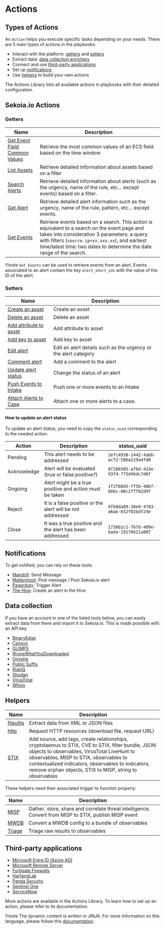 # Actions

## Types of Actions

An `Action` helps you execute specific tasks depending on your needs. There are 5 main types of actions in the playbooks:

- Interact with the platform: [getters](#getters) and [setters](#setters)
- Extract data: [data collection enrichers](#data-collection)
- Connect and use [third-party applications](#third-party-applications)
- Set up [notifications](#notifications)
- Use [helpers](#Helpers) to build your own actions

The Actions Library lists all available actions in playbooks with their detailed configuration.

## Sekoia.io Actions

### Getters

| Name | Description |
| --- | --- |
| [Get Event Field Common Values](../library/sekoia-io/#get-event-field-common-values) | Retrieve the most common values of an ECS field based on the time window |
| [List Assets](../library/sekoia-io/#list-assets) | Retrieve detailed information about assets based on a filter |
| [Search Alerts](../library/sekoia-io/#search-alerts) | Retrieve detailed information about alerts (such as the urgency, name of the rule, etc… except events) based on a filter. |
| [Get Alert](../library/sekoia-io/#get-alert) | Retrieve detailed alert information such as the urgency, name of the rule, pattern, etc… except events. |
| [Get Events](../library/sekoia-io/#get-events) | Retrieve events based on a search. This action is equivalent to a search on the event page and takes into consideration 3 parameters: a query with filters (`source.ip=xx.xxx.xx`), and earliest time/latest time: two dates to determine the date range of the search. |

!!!note
	`Get Events` can be used to retrieve events from an alert. Events associated to an alert contain the key `alert_short_ids` with the value of the ID of the alert.

### Setters

| Name | Description |
| --- | --- |
| [Create an asset](../library/sekoia-io/#create-asset) | Create an asset |
| [Delete an asset](../library/sekoia-io/#delete-an-asset) | Delete an asset |
| [Add attribute to asset](../library/sekoia-io/#add-attribute-to-asset) | Add attribute to asset |
| [Add key to asset](../library/sekoia-io/#add-key-to-asset) | Add key to asset |
| [Edit alert](../library/sekoia-io/#edit-alert) | Edit an alert details such as the urgency or the alert category |
| [Comment alert](../library/sekoia-io/#comment-alert) | Add a comment to the alert |
| [Update alert status](../library/sekoia-io/#update-alert-status) | Change the status of an alert |
| [Push Events to Intake](../library/sekoia-io/#push-events-to-intake) | Push one or more events to an Intake |
| [Attach Alerts to Case](../library/sekoia-io/#attach-alerts-to-case) | Attach one or more alerts to a case. |


#### How to update an alert status

To update an alert status, you need to copy the `status_uuid` corresponding to the needed action.

| Action | Description | status_uuid |
| --- | --- | --- |
| Pending | This alert needs to be addressed | `2efc4930-1442-4abb-acf2-58ba219a4fd0` |
| Acknowledge | Alert will be evaluated (true or false positive?) | `8f206505-af6d-433e-93f4-775d46dc7d0f` |
| Ongoing | Alert might be a true positive and action must be taken | `1f2f88d5-ff5b-48bf-bbbc-00c2fff82d9f` |
| Reject | It is a false positive or the alert will be not addressed | `4f68da89-38e0-4703-a6ab-652f02bdf24e` |
| Close | It was a true positive and the alert has been addressed | `1738b1c1-767d-489e-bada-19176621a007` |

## Notifications

To get notified, you can rely on these tools:

- [Mandrill](library/mandrill.md): Send Message
- [Mattermost](library/mattermost.md): Post message / Post Sekoia.io alert
- [Pagerduty](library/pagerduty.md): Trigger Alert
- [The Hive](library/the-hive.md): Create an alert in the Hive

## Data collection

If you have an account in one of the listed tools below, you can easily extract data from there and import it to Sekoia.io. This is made possible with an API key.

- [BinaryEdge](library/binaryedge-s-api.md)
- [Censys](library/censys.md)
- [GLIMPS](library/glimps.md)
- [IKnowWhatYouDownloaded](library/iknowwhatyoudownload.md)
- [Onyphe](library/onyphe.md)
- [Public Suffix](library/public-suffix.md)
- [RiskIQ](library/riskiq.md)
- [Shodan](library/shodan.md)
- [VirusTotal](library/virustotal.md)
- [Whois](library/whois.md)

## Helpers

| Name | Description |
| --- | --- |
| [fileutils](library/fileutils.md) | Extract data from XML or JSON files |
| [http](library/http.md) | Request HTTP resources (download file, request URL) |
| [STIX](library/stix.md) | Add source, add tags, create relationships, cryptolaemus to STIX, CVE to STIX, filter bundle, JSON objects to observables, VirusTotal LiveHunt to observables, MISP to STIX, observables to contextualized indicators, observables to indicators, remove orphan objects, STIX to MISP, string to observables |

These helpers need their associated trigger to function properly:

| Name | Description |
| --- | --- |
| [MISP](library/misp.md) | Gather, store, share and correlate threat intelligence. Convert from MISP to STIX, publish MISP event |
| [MWDB](library/mwdb.md) | Convert a MWDB config to a bundle of observables |
| [Triage](library/triage.md) | Triage raw results to observables |

## Third-party applications

- [Microsoft Entra ID (Azure AD) ](library/entra-id.md)
- [Microsoft Remote Server](library/microsoft-remote-server.md)
- [Fortigate Firewalls](library/fortigate-firewalls.md)
- [HarfangLab](library/harfanglab.md)
- [Panda Security](library/panda-security.md)
- [Sentinel One](library/sentinel-one.md)
- [ServiceNow](library/servicenow.md)

More actions are available in the Actions Library. To learn how to set up an action, please refer to its documentation.

!!!note
	The dynamic content is written in JINJA. For more information on this language, please follow this [documentation](https://jinja.palletsprojects.com/en/2.10.x/templates/).
